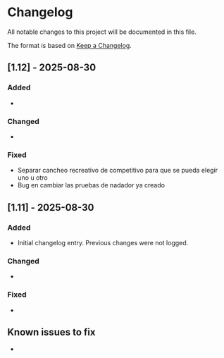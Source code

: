 # Changelog

All notable changes to this project will be documented in this file.

The format is based on [Keep a Changelog](https://keepachangelog.com/en/1.0.0/).

## [1.12] - 2025-08-30
### Added
- 

### Changed
- 

### Fixed
- Separar cancheo recreativo de competitivo para que se pueda elegir uno u otro
- Bug en cambiar las pruebas de nadador ya creado


## [1.11] - 2025-08-30
### Added
- Initial changelog entry. Previous changes were not logged.

### Changed
- 

### Fixed
- 


## Known issues to fix
- 